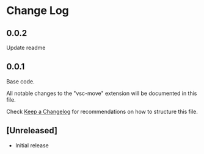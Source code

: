 # Change Log

## 0.0.2

Update readme

## 0.0.1

Base code.

All notable changes to the "vsc-move" extension will be documented in this file.

Check [Keep a Changelog](http://keepachangelog.com/) for recommendations on how to structure this file.

## [Unreleased]

- Initial release
